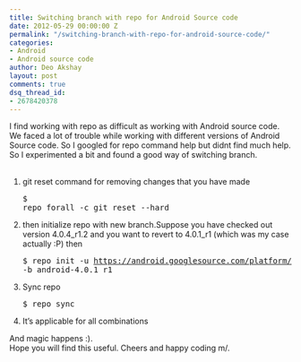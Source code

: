 ```yaml
---
title: Switching branch with repo for Android Source code
date: 2012-05-29 00:00:00 Z
permalink: "/switching-branch-with-repo-for-android-source-code/"
categories:
- Android
- Android source code
author: Deo Akshay
layout: post
comments: true
dsq_thread_id:
- 2678420378
---
```


I find working with repo as difficult as working with Android source code. We faced a lot of trouble while working with different versions of Android Source code. So I googled for repo command help but didnt find much help. So I experimented a bit and found a good way of switching branch.</br></br>

  1. git reset command for removing changes that you have made 
    <pre>$ repo forall -c git reset --hard</pre>

  2. then initialize repo with new branch.Suppose you have checked out version 4.0.4\_r1.2 and you want to revert to 4.0.1\_r1 (which was my case actually :P) then 
    <pre>$ repo init -u https://android.googlesource.com/platform/manifest -b android-4.0.1_r1</pre>

  3. Sync repo 
    <pre>$ repo sync</pre>

  4. It&#8217;s applicable for all combinations

And magic happens :).  
Hope you will find this useful. Cheers and happy coding m/.
